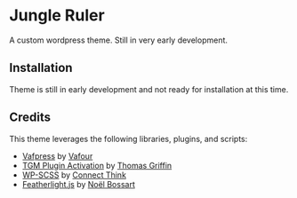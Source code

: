 # Jungle Ruler
A custom wordpress theme. Still in very early development.

## Installation
Theme is still in early development and not ready for installation at this time.

## Credits
This theme leverages the following libraries, plugins, and scripts:
* [Vafpress](http://vafpress.com/) by [Vafour](http://vafour.com/)
* [TGM Plugin Activation](http://tgmpluginactivation.com/) by [Thomas Griffin](https://thomasgriffin.io/)
* [WP-SCSS](https://wordpress.org/plugins/wp-scss/) by [Connect Think](http://connectthink.com/)
* [Featherlight.js](https://noelboss.github.io/featherlight/) by [Noël Bossart](https://noelboss.com/)